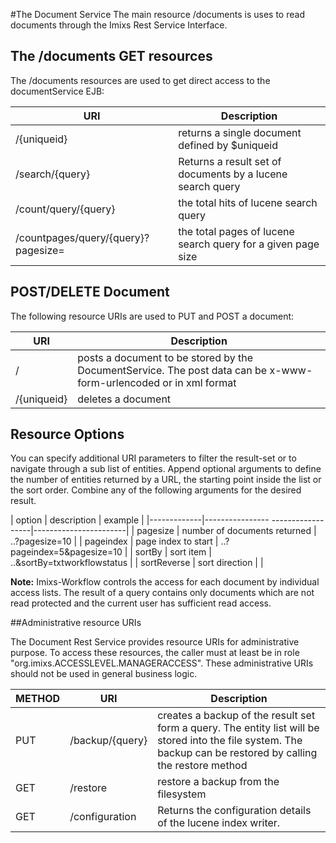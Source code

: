 #The Document Service
 The main resource /documents is uses to read documents through the Imixs Rest Service Interface.
 
 
## The /documents GET resources
The /documents resources are used to get direct access to the documentService EJB:

| URI                     | Description                                                        | 
|-------------------------|--------------------------------------------------------------------|
| /{uniqueid}             | returns a single document defined by $uniqueid                     |
| /search/{query}         | Returns a result set of documents by a lucene search query         |
| /count/query/{query}    | the total hits of lucene search query                              |
| /countpages/query/{query}?pagesize= | the total pages of lucene search query for a given page size |

 


## POST/DELETE Document
The following resource URIs are used to PUT and POST a document:


| URI                          | Description                               | 
|------------------------------|-------------------------------------------|
| /        | posts a document to be stored by the  DocumentService. The post data can be x-www-form-urlencoded or in xml format   |
| /{uniqueid}  | deletes a document  |



## Resource Options
You can specify additional URI parameters to filter the result-set  or to navigate through a sub list of entities. Append optional arguments to define the number of entities returned by a URL, the starting point inside the list or the sort order. Combine any of the following arguments for the desired result. 

| option      | description                       | example               |
|-------------|---------------- ------------------|-----------------------|
| pagesize    | number of documents returned      | ..?pagesize=10           |
| pageindex   | page index to start               | ..?pageindex=5&pagesize=10   |
| sortBy	  | sort item 					      | ..&sortBy=txtworkflowstatus        |
| sortReverse | sort direction 				      | |
 
<strong>Note:</strong> Imixs-Workflow controls the access for each document by individual access lists.  The result of a query contains only documents which are not read protected and the current user has sufficient read access. 
        

##Administrative resource URIs

The Document Rest Service provides resource URIs for administrative purpose. To access these resources, the caller  must at least be in role "org.imixs.ACCESSLEVEL.MANAGERACCESS". These administrative URIs should not be used in  general business logic.  
 
| METHOD |URI                     | Description                                                                        | 
|--------|------------------------|------------------------------------------------------------------------------------|
| PUT 	 | /backup/{query}        | creates a backup of the result set form a query. The entity list will be stored into the file system. The backup can be restored by calling the restore method | 
| GET    | /restore               |restore a backup from the filesystem  |
| GET    |/configuration          | Returns the configuration details of the lucene index writer. | 




  
   